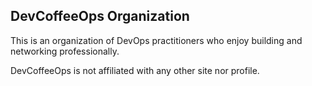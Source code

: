 ## DevCoffeeOps Organization

This is an organization of DevOps practitioners who enjoy building and networking professionally.

DevCoffeeOps is not affiliated with any other site nor profile.

